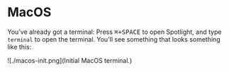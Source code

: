 # MacOS

You've already got a terminal: Press <kbd>⌘+SPACE</kbd> to open Spotlight, and type `terminal` to open the terminal. You'll see something that looks something like this:

![./macos-init.png](Initial MacOS terminal.)